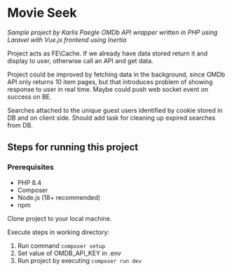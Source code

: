 # Movie Seek

_Sample project by Karlis Paegle_
_OMDb API wrapper written in PHP using Laravel with Vue.js frontend using Inertia_

Project acts as FE\Cache. If we already have data stored return it and display to user, otherwise call an API and get data.

Project could be improved by fetching data in the background, since OMDb API only returns 10 item pages, but that introduces problem of showing response to user in real time. Maybe could push web socket event on success on BE.

Searches attached to the unique guest users identified by cookie stored in DB and on client side. Should add task for cleaning up expired searches from DB.

## Steps for running this project

### Prerequisites

- PHP 8.4
- Composer
- Node.js (18+ recommended)
- npm

Clone project to your local machine.

Execute steps in working directory:

1. Run command `composer setup`
2. Set value of OMDB_API_KEY in .env
3. Run project by executing `composer run dev`
